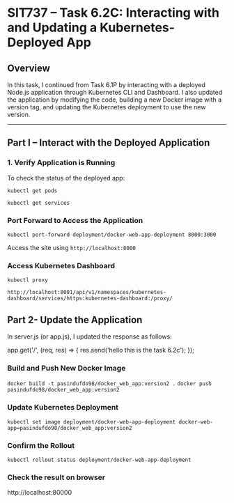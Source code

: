# SIT737 – Task 6.2C: Interacting with and Updating a Kubernetes-Deployed App

##  Overview

In this task, I continued from Task 6.1P by interacting with a deployed Node.js application through Kubernetes CLI and Dashboard. I also updated the application by modifying the code, building a new Docker image with a version tag, and updating the Kubernetes deployment to use the new version.

---

## Part I – Interact with the Deployed Application

### 1. Verify Application is Running

To check the status of the deployed app:

```kubectl get pods```

```kubectl get services```

### Port Forward to Access the Application

```kubectl port-forward deployment/docker-web-app-deployment 8000:3000```

Access the site using ```http://localhost:8000```

### Access Kubernetes Dashboard

```kubectl proxy```

```http://localhost:8001/api/v1/namespaces/kubernetes-dashboard/services/https:kubernetes-dashboard:/proxy/```

## Part 2- Update the Application

In server.js (or app.js), I updated the response as follows:

app.get('/', (req, res) => {
  res.send('hello this is the task 6.2c');
});

### Build and Push New Docker Image

```docker build -t pasindufdo98/docker_web_app:version2 .```
```docker push pasindufdo98/docker_web_app:version2```

### Update Kubernetes Deployment

```kubectl set image deployment/docker-web-app-deployment docker-web-app=pasindufdo98/docker_web_app:version2```

### Confirm the Rollout

```kubectl rollout status deployment/docker-web-app-deployment```

### Check the result on browser

http://localhost:80000



